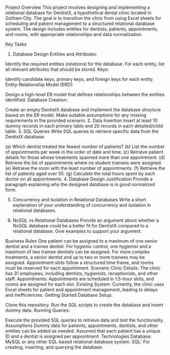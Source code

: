Project Overview
This project involves designing and implementing a relational database for DentistX, a hypothetical dental clinic located in Gotham City. The goal is to transition the clinic from using Excel sheets for scheduling and patient management to a structured relational database system. The design includes entities for dentists, patients, appointments, and rooms, with appropriate relationships and data normalization.

Key Tasks
1. Database Design
Entities and Attributes:

Identify the required entities (relations) for the database.
For each entity, list all relevant attributes that should be stored.
Keys:

Identify candidate keys, primary keys, and foreign keys for each entity.
Entity-Relationship Model (ERD):

Design a high-level ER model that defines relationships between the entities identified.
Database Creation:

Create an empty DentistX database and implement the database structure based on the ER model.
Make suitable assumptions for any missing requirements in the provided scenario.
2. Data Insertion
Insert at least 10 dummy records in each primary table and 20 records in each detailed/child table.
3. SQL Queries
Write SQL queries to retrieve specific data from the DentistX database:

(a) Which dentist treated the fewest number of patients?
(b) List the number of appointments per week in the order of date and time.
(c) Retrieve patient details for those whose treatments spanned more than one appointment.
(d) Retrieve the list of appointments where no student trainees were assigned.
(e) Retrieve the room with the least number of appointments.
(f) Retrieve the list of patients aged over 55.
(g) Calculate the total hours spent by each doctor on all appointments.
4. Database Design Justification
Provide a paragraph explaining why the designed database is in good normalized form.

5. Concurrency and Isolation in Relational Databases
Write a short explanation of your understanding of concurrency and isolation in relational databases.

6. NoSQL vs Relational Databases
Provide an argument about whether a NoSQL database could be a better fit for DentistX compared to a relational database. Give examples to support your argument.

Business Rules
One patient can be assigned to a maximum of one senior dentist and a trainee dentist.
For hygienic control, one hygienist and a maximum of two trainee dentists can be assigned.
For more complex treatments, a senior dentist and up to two or more trainees may be assigned.
Appointment slots follow a structured time frame, and rooms must be reserved for each appointment.
Scenario
Clinic Details: The clinic has 31 employees, including dentists, hygienists, receptionists, and other staff.
Appointments: Appointments are scheduled in 1.5-hour slots, and rooms are assigned for each slot.
Existing System: Currently, the clinic uses Excel sheets for patient and appointment management, leading to delays and inefficiencies.
Getting Started
Database Setup:

Clone this repository.
Run the SQL scripts to create the database and insert dummy data.
Running Queries:

Execute the provided SQL queries to retrieve data and test the functionality.
Assumptions
Dummy data for patients, appointments, dentists, and other entities can be added as needed.
Assumed that each patient has a unique ID and a dentist is assigned per appointment.
Technologies
Database: MySQL or any other SQL-based relational database system.
SQL: For creating, inserting, and querying the database.
